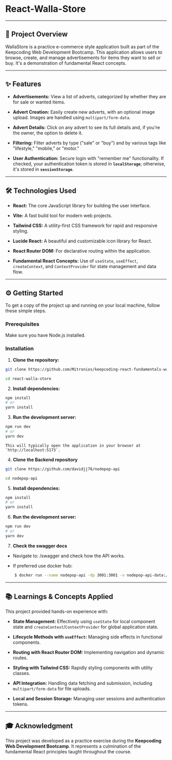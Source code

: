 # React-Walla-Store

---

## 🚀 Project Overview

WallaStore is a practice e-commerce style application built as part of the Keepcoding Web Development Bootcamp. This application allows users to browse, create, and manage advertisements for items they want to sell or buy. It's a demonstration of fundamental React concepts.

---

## ✨ Features

- **Advertisements:** View a list of adverts, categorized by whether they are for sale or wanted items.

- **Advert Creation:** Easily create new adverts, with an optional image upload. Images are handled using `multipart/form-data`.

- **Advert Details:** Click on any advert to see its full details and, if you're the owner, the option to delete it.

- **Filtering:** Filter adverts by type ("sale" or "buy") and by various tags like "lifestyle," "mobile," or "motor."

- **User Authentication:** Secure login with "remember me" functionality. If checked, your authentication token is stored in **`localStorage`**; otherwise, it's stored in **`sessionStorage`**.

---

## 🛠️ Technologies Used

- **React:** The core JavaScript library for building the user interface.

- **Vite:** A fast build tool for modern web projects.

- **Tailwind CSS:** A utility-first CSS framework for rapid and responsive styling.

- **Lucide React:** A beautiful and customizable icon library for React.

- **React Router DOM:** For declarative routing within the application.

- **Fundamental React Concepts:** Use of `useState`, `useEffect`, `createContext`, and `ContextProvider` for state management and data flow.

---

## ⚙️ Getting Started

To get a copy of the project up and running on your local machine, follow these simple steps.

### Prerequisites

Make sure you have Node.js installed.

### Installation

1.  **Clone the repository:**

```bash
git clone https://github.com/Mitronios/keepcoding-react-fundamentals-walla-store

cd react-walla-store

```

2.  **Install dependencies:**

```bash
npm install
# or
yarn install

```

3.  **Run the development server:**

```bash
npm run dev
# or
yarn dev

```

    This will typically open the application in your browser at `http://localhost:5173`.

4.  **Clone the Backend repository**

```bash
git clone https://github.com/davidjj76/nodepop-api

cd nodepop-api

```

5.  **Install dependencies:**

```bash
npm install
# or
yarn install

```

6.  **Run the development server:**

```bash
npm run dev
# or
yarn dev

```

7. **Check the swagger docs**

- Navigate to: /swagger and check how the API works.

- If preferred use docker hub:

```bash
    $ docker run --name nodepop-api -dp 3001:3001 -v nodepop-api-data:/home/node/app/data -v nodepop-api-uploads:/home/node/app/uploads davidjj76/nodepop-api
```

---

## 📚 Learnings & Concepts Applied

This project provided hands-on experience with:

- **State Management:** Effectively using `useState` for local component state and `createContext`/`ContextProvider` for global application state.

- **Lifecycle Methods with `useEffect`:** Managing side effects in functional components.

- **Routing with React Router DOM:** Implementing navigation and dynamic routes.

- **Styling with Tailwind CSS:** Rapidly styling components with utility classes.

- **API Integration:** Handling data fetching and submission, including `multipart/form-data` for file uploads.

- **Local and Session Storage:** Managing user sessions and authentication tokens.

---

## 🎓 Acknowledgment

This project was developed as a practice exercise during the **Keepcoding Web Development Bootcamp**. It represents a culmination of the fundamental React principles taught throughout the course.

